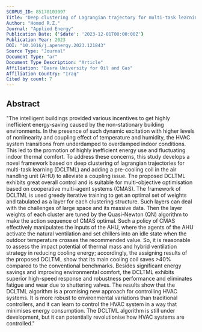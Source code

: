 ```yaml
---
SCOPUS_ID: 85170103997
Title: "Deep clustering of Lagrangian trajectory for multi-task learning to energy saving in intelligent buildings using cooperative multi-agent"
Author: "Homod R.Z."
Journal: "Applied Energy"
Publication Date: {'$date': '2023-12-01T00:00:00Z'}
Publication Year: 2023
DOI: "10.1016/j.apenergy.2023.121843"
Source Type: "Journal"
Document Type: "ar"
Document Type Description: "Article"
Affiliation: "Basra University for Oil and Gas"
Affiliation Country: "Iraq"
Cited by count: 7
---
```


## Abstract
"The intelligent buildings provided various incentives to get highly inefficient energy-saving caused by the non-stationary building environments. In the presence of such dynamic excitation with higher levels of nonlinearity and coupling effect of temperature and humidity, the HVAC system transitions from underdamped to overdamped indoor conditions. This led to the promotion of highly inefficient energy use and fluctuating indoor thermal comfort. To address these concerns, this study develops a novel framework based on deep clustering of lagrangian trajectories for multi-task learning (DCLTML) and adding a pre-cooling coil in the air handling unit (AHU) to alleviate a coupling issue. The proposed DCLTML exhibits great overall control and is suitable for multi-objective optimisation based on cooperative multi-agent systems (CMAS). The framework of DCLTML is used greedy iterative training to get an optimal set of weights and tabulated as a layer for each clustering structure. Such layers can deal with the challenges of large space and its massive data. Then the layer weights of each cluster are tuned by the Quasi-Newton (QN) algorithm to make the action sequence of CMAS optimal. Such a policy of CMAS effectively manipulates the inputs of the AHU, where the agents of the AHU activate the natural ventilation and set chillers into an idle state when the outdoor temperature crosses the recommended value. So, it is reasonable to assess the impact potential of thermal mass and hybrid ventilation strategy in reducing cooling energy; accordingly, the assigning results of the proposed DCLTML show that its main cooling coil saves >40% compared to the conventional benchmarks. Besides significant energy savings and improving environmental comfort, the DCLTML exhibits superior high-speed response and robustness performance and eliminates fatigue and wear due to shuttering valves. The results show that the DCLTML algorithm is a promising new approach for controlling HVAC systems. It is more robust to environmental variations than traditional controllers, and it can learn to control the HVAC system in a way that minimises energy consumption. The DCLTML algorithm is still under development, but it can potentially revolutionise how HVAC systems are controlled."
